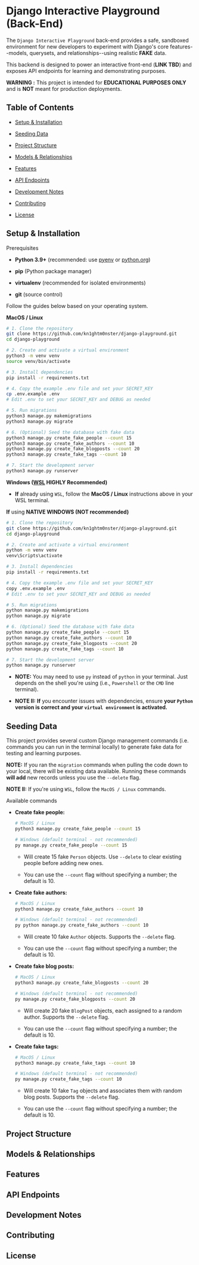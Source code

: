 # Django Interactive Playground (Back-End)

The `Django Interactive Playground` back-end provides a safe, sandboxed environment for new developers to experiment with Django's core features--models, querysets, and relationships--using realistic **FAKE** data.

This backend is designed to power an interactive front-end (**LINK TBD**) and exposes API endpoints for learning and demonstrating purposes.

**WARNING :** This project is intended for **EDUCATIONAL PURPOSES ONLY** and is **NOT** meant for production deployments.

## Table of Contents

- [Setup & Installation](#setup--installation)

- [Seeding Data](#seeding-data)

- [Project Structure](#project-structure)

- [Models & Relationships](#models--relationships)

- [Features](#features)

- [API Endpoints](#api-endpoints)

- [Development Notes](#development-notes)

- [Contributing](#contributing)

- [License](#license)

## Setup & Installation

Prerequisites

- **Python 3.9+** (recommended: use [pyenv](https://github.com/pyenv/pyenv) or [python.org](https://www.python.org/downloads/))

- **pip** (Python package manager)

- **virtualenv** (recommended for isolated environments)

- **git** (source control)

Follow the guides below based on your operating system.

**MacOS / Linux**

```bash
# 1. Clone the repository
git clone https://github.com/kn1ghtm0nster/django-playground.git
cd django-playground

# 2. Create and activate a virtual environment
python3 -m venv venv
source venv/bin/activate

# 3. Install dependencies
pip install -r requirements.txt

# 4. Copy the example .env file and set your SECRET_KEY
cp .env.example .env
# Edit .env to set your SECRET_KEY and DEBUG as needed

# 5. Run migrations
python3 manage.py makemigrations
python3 manage.py migrate

# 6. (Optional) Seed the database with fake data
python3 manage.py create_fake_people --count 15
python3 manage.py create_fake_authors --count 10
python3 manage.py create_fake_blogposts --count 20
python3 manage.py create_fake_tags --count 10

# 7. Start the development server
python3 manage.py runserver
```

**Windows ([WSL](https://learn.microsoft.com/en-us/windows/wsl/install) HIGHLY Recommended)**

- **If** already using `WSL`, follow the **MacOS / Linux** instructions above in your WSL terminal.

**If** using **NATIVE WINDOWS (NOT recommended)**

```bash
# 1. Clone the repository
git clone https://github.com/kn1ghtm0nster/django-playground.git
cd django-playground

# 2. Create and activate a virtual environment
python -m venv venv
venv\Scripts\activate

# 3. Install dependencies
pip install -r requirements.txt

# 4. Copy the example .env file and set your SECRET_KEY
copy .env.example .env
# Edit .env to set your SECRET_KEY and DEBUG as needed

# 5. Run migrations
python manage.py makemigrations
python manage.py migrate

# 6. (Optional) Seed the database with fake data
python manage.py create_fake_people --count 15
python manage.py create_fake_authors --count 10
python manage.py create_fake_blogposts --count 20
python manage.py create_fake_tags --count 10

# 7. Start the development server
python manage.py runserver
```

- **NOTE:** You may need to use `py` instead of `python` in your terminal. Just depends on the shell you're using (i.e., `Powershell` or the `CMD` line terminal).

- **NOTE II:** **If** you encounter issues with dependencies, ensure **your `Python` version is correct and your `virtual environment` is activated.**

## Seeding Data

This project provides several custom Django management commands (i.e. commands you can run in the terminal locally) to generate fake data for testing and learning purposes.

**NOTE:** If you ran the `migration` commands when pulling the code down to your local, there will be existing data available. Running these commands **will add** new records unless you use the `--delete` flag.

**NOTE II:** If you're using `WSL`, follow the `MacOS / Linux` commands.

Available commands

- **Create fake people:**

  ```bash
  # MacOS / Linux
  python3 manage.py create_fake_people --count 15

  # Windows (default terminal - not recommended)
  py manage.py create_fake_people --count 15
  ```

  - Will create 15 fake `Person` objects. Use `--delete` to clear existing people before adding new ones.

  - You can use the `--count` flag without specifying a number; the default is 10.

- **Create fake authors:**

  ```bash
  # MacOS / Linux
  python3 manage.py create_fake_authors --count 10

  # Windows (default terminal - not recommended)
  py python manage.py create_fake_authors --count 10
  ```

  - Will create 10 fake `Author` objects. Supports the `--delete` flag.

  - You can use the `--count` flag without specifying a number; the default is 10.

- **Create fake blog posts:**

  ```bash
  # MacOS / Linux
  python3 manage.py create_fake_blogposts --count 20

  # Windows (default terminal - not recommended)
  py manage.py create_fake_blogposts --count 20
  ```

  - Will create 20 fake `BlogPost` objects, each assigned to a random author. Supports the `--delete` flag.

  - You can use the `--count` flag without specifying a number; the default is 10.

- **Create fake tags:**

  ```bash
  # MacOS / Linux
  python3 manage.py create_fake_tags --count 10

  # Windows (default terminal - not recommended)
  py manage.py create_fake_tags --count 10
  ```

  - Will create 10 fake `Tag` objects and associates them with random blog posts. Supports the `--delete` flag.

  - You can use the `--count` flag without specifying a number; the default is 10.

## Project Structure

## Models & Relationships

## Features

## API Endpoints

## Development Notes

## Contributing

## License
